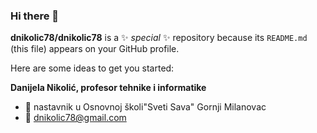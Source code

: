 ### Hi there 👋


**dnikolic78/dnikolic78** is a ✨ _special_ ✨ repository because its `README.md` (this file) appears on your GitHub profile.

Here are some ideas to get you started:

 **Danijela Nikolić, profesor tehnike i informatike**
- :office: nastavnik u Osnovnoj školi"Sveti Sava" Gornji Milanovac
- :email: dnikolic78@gmail.com
